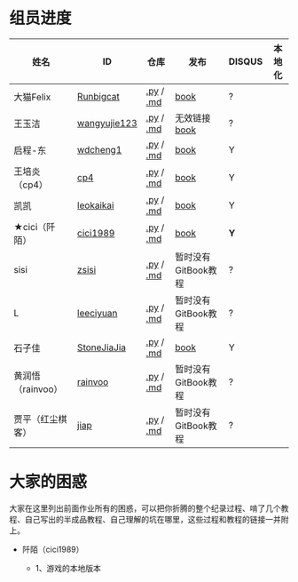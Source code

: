 # 组员进度

姓名 | ID | 仓库 | 发布 | DISQUS | 本地化
---- | ---- | ---- | ---- | ---- |----
大猫Felix | [Runbigcat](https://github.com/Runbigcat) | [.py](https://github.com/Runbigcat/omooc.py) / [.md](https://github.com/Runbigcat/pythoncamp0) | [book](http://runbigcat.gitbooks.io/bigcat-vs-python/content/) | ?  
王玉洁 | [wangyujie123](https://github.com/wangyujie123) | [.py](https://github.com/wangyujie123/omooc.py) / [.md](https://github.com/wangyujie123/pythoncamp0) | 无效链接[book](http://wangyujie123.gitbooks.io/pythoncamp0/content/) | ? 
启程-东 | [wdcheng1](https://github.com/wdcheng1) | [.py](https://github.com/wdcheng1/omooc.py) / [.md](https://github.com/wdcheng1/pythoncamp0) | [book](http://wdcheng1.gitbooks.io/python-book/content/) | Y
王培炎（cp4） | [cp4](https://github.com/cp4) | [.py](https://github.com/cp4/omooc.py) / [.md](https://github.com/cp4/pythoncamp0) | [book](http://cp4.gitbooks.io/create-popular-personal-python-projects/content/) | Y 
凯凯 | [leokaikai](https://github.com/leokaikai) | [.py](https://github.com/leokaikai/omooc.py) / [.md](https://github.com/leokaikai/pythoncamp0) | [book](http://www.jianshu.com/users/d0a733dd9f2a/latest_articles) | Y 
 ★cici（阡陌） | [cici1989](https://github.com/cici1989) | [.py](https://github.com/cici1989/omooc.py) / [.md](https://github.com/cici1989/pythoncamp0) | [book](http://cici19891.gitbooks.io/pythoncamp0/content/) | **Y** 
sisi | [zsisi](https://github.com/zsisi) | [.py](https://github.com/zsisi/omooc.py) / [.md](https://github.com/zsisi/pythoncamp0) | 暂时没有GitBook教程 | ? 
L | [leeciyuan](https://github.com/leeciyuan) | [.py](https://github.com/leeciyuan/omooc.py) / [.md](https://github.com/leeciyuan/pythoncamp0) | 暂时没有GitBook教程 | ? 
石子佳 | [StoneJiaJia](https://github.com/StoneJiaJia) | [.py](https://github.com/StoneJiaJia/omooc.py) / [.md](https://github.com/StoneJiaJia/pythoncamp0) | [book](http://stonejiajia.gitbooks.io/test-book/content/) | Y 
黄润悟（rainvoo）|[rainvoo](https://github.com/rainvoo) | [.py](https://github.com/rainvoo/omooc.py) / [.md](https://github.com/rainvoo/pythoncamp0) | 暂时没有GitBook教程| ? 
贾平（红尘棋客） | [jiap](https://github.com/jiap) | [.py](https://github.com/jiap/omooc.py) / [.md](https://github.com/jiap/pythoncamp0) | 暂时没有GitBook教程 | ? 
# 大家的困惑
大家在这里列出前面作业所有的困惑，可以把你折腾的整个纪录过程、啃了几个教程、自己写出的半成品教程、自己理解的坑在哪里，这些过程和教程的链接一并附上。


* 阡陌（cici1989）
  
  * 1、游戏的本地版本 